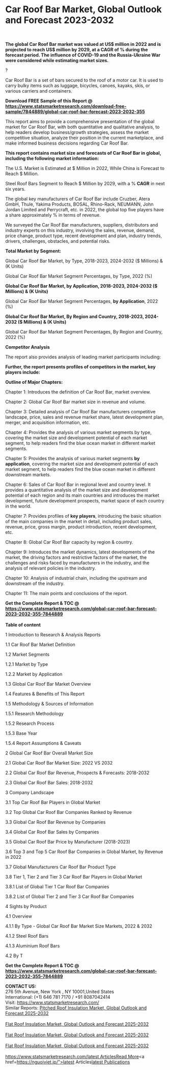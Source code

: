 <h1>Car Roof Bar Market, Global Outlook and Forecast 2023-2032</h1><br/><p><strong>The global Car Roof Bar market was valued at US$ million in 2022 and is projected to reach US$ million by 2029, at a <strong>CAGR</strong> of % during the forecast period. The influence of COVID-19 and the Russia-Ukraine War were considered while estimating market sizes.</strong></p><p>? </p><p>Car Roof Bar is a set of bars secured to the roof of a motor car. It is used to carry bulky items such as luggage, bicycles, canoes, kayaks, skis, or various carriers and containers.</p><p><strong>Download FREE Sample of this Report @ <a href="https://www.statsmarketresearch.com/download-free-sample/7844889/global-car-roof-bar-forecast-2023-2032-355">https://www.statsmarketresearch.com/download-free-sample/7844889/global-car-roof-bar-forecast-2023-2032-355</a></strong></p><p>This report aims to provide a comprehensive presentation of the global market for Car Roof Bar, with both quantitative and qualitative analysis, to help readers develop business/growth strategies, assess the market competitive situation, analyze their position in the current marketplace, and make informed business decisions regarding Car Roof Bar.</p><p><strong>This report contains market size and forecasts of Car Roof Bar in global, including the following market information:</strong></p><p>The U.S. Market is Estimated at $ Million in 2022, While China is Forecast to Reach $ Million.</p><p>Steel Roof Bars Segment to Reach $ Million by 2029, with a % <strong>CAGR</strong> in next six years.</p><p>The global key manufacturers of Car Roof Bar include Cruzber, Atera GmbH, Thule, Yakima Products, BOSAL, Rhino-Rack, NEUMANN, John Jordan Limited and Perrycraft, etc. in 2022, the global top five players have a share approximately % in terms of revenue.</p><p>We surveyed the Car Roof Bar manufacturers, suppliers, distributors and industry experts on this industry, involving the sales, revenue, demand, price change, product type, recent development and plan, industry trends, drivers, challenges, obstacles, and potential risks.</p><p><strong>Total Market by Segment:</strong></p><p>Global Car Roof Bar Market, by Type, 2018-2023, 2024-2032 ($ Millions) & (K Units)</p><p>Global Car Roof Bar Market Segment Percentages, by Type, 2022 (%)</p><p><strong>Global Car Roof Bar Market, <strong>by Application</strong>, 2018-2023, 2024-2032 ($ Millions) & (K Units)</strong></p><p>Global Car Roof Bar Market Segment Percentages, <strong>by Application</strong>, 2022 (%)</p><p><strong>Global Car Roof Bar Market, By Region and Country, 2018-2023, 2024-2032 ($ Millions) & (K Units)</strong></p><p>Global Car Roof Bar Market Segment Percentages, By Region and Country, 2022 (%)</p><p><strong>Competitor Analysis</strong></p><p>The report also provides analysis of leading market participants including:</p><p><strong>Further, the report presents profiles of competitors in the market, <strong>key players</strong> include:</strong></p><p><strong>Outline of Major Chapters:</strong></p><p>Chapter 1: Introduces the definition of Car Roof Bar, market overview.</p><p>Chapter 2: Global Car Roof Bar market size in revenue and volume.</p><p>Chapter 3: Detailed analysis of Car Roof Bar manufacturers competitive landscape, price, sales and revenue market share, latest development plan, merger, and acquisition information, etc.</p><p>Chapter 4: Provides the analysis of various market segments by type, covering the market size and development potential of each market segment, to help readers find the blue ocean market in different market segments.</p><p>Chapter 5: Provides the analysis of various market segments <strong>by application</strong>, covering the market size and development potential of each market segment, to help readers find the blue ocean market in different downstream markets.</p><p>Chapter 6: Sales of Car Roof Bar in regional level and country level. It provides a quantitative analysis of the market size and development potential of each region and its main countries and introduces the market development, future development prospects, market space of each country in the world.</p><p>Chapter 7: Provides profiles of <strong>key players</strong>, introducing the basic situation of the main companies in the market in detail, including product sales, revenue, price, gross margin, product introduction, recent development, etc.</p><p>Chapter 8: Global Car Roof Bar capacity by region & country.</p><p>Chapter 9: Introduces the market dynamics, latest developments of the market, the driving factors and restrictive factors of the market, the challenges and risks faced by manufacturers in the industry, and the analysis of relevant policies in the industry.</p><p>Chapter 10: Analysis of industrial chain, including the upstream and downstream of the industry.</p><p>Chapter 11: The main points and conclusions of the report.</p><div><b>Get the Complete Report & TOC @ <a href="https://www.statsmarketresearch.com/global-car-roof-bar-forecast-2023-2032-355-7844889">https://www.statsmarketresearch.com/global-car-roof-bar-forecast-2023-2032-355-7844889</a></b></div><br><b>Table of content</b><p>1 Introduction to Research & Analysis Reports<br />
 
  1.1 Car Roof Bar Market Definition<br />
 
  1.2 Market Segments<br />
 
  1.2.1 Market by Type<br />
 
  1.2.2 Market by Application<br />
 
  1.3 Global Car Roof Bar Market Overview<br />
 
  1.4 Features & Benefits of This Report<br />
 
  1.5 Methodology & Sources of Information<br />
 
  1.5.1 Research Methodology<br />
 
  1.5.2 Research Process<br />
 
  1.5.3 Base Year<br />
 
  1.5.4 Report Assumptions & Caveats<br />
 
 2 Global Car Roof Bar Overall Market Size<br />
 
  2.1 Global Car Roof Bar Market Size: 2022 VS 2032<br />
 
  2.2 Global Car Roof Bar Revenue, Prospects & Forecasts: 2018-2032<br />
 
  2.3 Global Car Roof Bar Sales: 2018-2032<br />
 
 3 Company Landscape<br />
 
  3.1 Top Car Roof Bar Players in Global Market<br />
 
  3.2 Top Global Car Roof Bar Companies Ranked by Revenue<br />
 
  3.3 Global Car Roof Bar Revenue by Companies<br />
 
  3.4 Global Car Roof Bar Sales by Companies<br />
 
  3.5 Global Car Roof Bar Price by Manufacturer (2018-2023)<br />
 
  3.6 Top 3 and Top 5 Car Roof Bar Companies in Global Market, by Revenue in 2022<br />
 
  3.7 Global Manufacturers Car Roof Bar Product Type<br />
 
  3.8 Tier 1, Tier 2 and Tier 3 Car Roof Bar Players in Global Market<br />
 
  3.8.1 List of Global Tier 1 Car Roof Bar Companies<br />
 
  3.8.2 List of Global Tier 2 and Tier 3 Car Roof Bar Companies<br />
 
 4 Sights by Product<br />
 
  4.1 Overview<br />
 
  4.1.1 By Type - Global Car Roof Bar Market Size Markets, 2022 & 2032<br />
 
  4.1.2 Steel Roof Bars<br />
 
  4.1.3 Aluminium Roof Bars<br />
 
  4.2 By T<br><div><b>Get the Complete Report & TOC @ <a href="https://www.statsmarketresearch.com/global-car-roof-bar-forecast-2023-2032-355-7844889">https://www.statsmarketresearch.com/global-car-roof-bar-forecast-2023-2032-355-7844889</a></b></div></p> <b>CONTACT US:</b><br>276 5th Avenue, New York , NY 10001,United States<br>International: (+1) 646 781 7170 / +91 8087042414<br>Visit: <a href="https://www.statsmarketresearch.com/">https://www.statsmarketresearch.com/</a><br>Similar Reports: <a href="https://www.statsmarketresearch.com/global-car-roof-bar-forecast-2023-2032-355-7844889">Pitched Roof Insulation Market, Global Outlook and Forecast 2025-2032</a><br/><br/><a href="https://www.statsmarketresearch.com/global-car-roof-bar-forecast-2023-2032-355-7844889">Flat Roof Insulation Market, Global Outlook and Forecast 2025-2032</a><br/><br/><a href="https://www.statsmarketresearch.com/global-car-roof-bar-forecast-2023-2032-355-7844889">Flat Roof Insulation Market, Global Outlook and Forecast 2025-2032</a><br/><br/><a href="https://www.statsmarketresearch.com/global-car-roof-bar-forecast-2023-2032-355-7844889">Flat Roof Insulation Market, Global Outlook and Forecast 2025-2032</a><br/><br/><a href="https://gyeongbokgung.com">https://www.statsmarketresearch.com/</a><a href="https://hallyeomaritime.com">latest Articles</a><a href="https://jingwansa.com">Read More</a><a href=https://nguoiviet.jp/">latest Articles</a><a href="https://www.intelmarketresearch.com/">latest Publications</a>